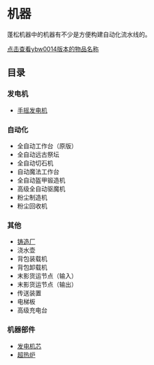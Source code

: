 # 机器

蓬松机器中的机器有不少是方便构建自动化流水线的。

[点击查看ybw0014版本的物品名称](/Machines-ybw0014)

## 目录

### 发电机

- [手摇发电机](/Crank-Generator)

### 自动化

- 全自动工作台（原版）
- 全自动远古祭坛
- 全自动切石机
- 自动魔法工作台
- 全自动盔甲锻造机
- 高级全自动驱魔机
- 粉尘制造机
- 粉尘回收机

### 其他

- [铸造厂](/Foundry)
- 浇水壶
- 背包装载机
- 背包卸载机
- 末影货运节点（输入）
- 末影货运节点（输出）
- 传送装置
- 电梯板
- 高级充电台

### 机器部件

- [发电机芯](/Crank-Generator)
- [超热炉](/Foundry)

